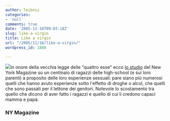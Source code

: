 ```yaml
---
author: leibniz
categories:
- 'null'
comments: true
date: '2005-11-18T09:03:18Z'
slug: like-a-virgin
title: Like a virgin
url: "/2005/11/18/like-a-virgin/"
wordpress_id: 1888

---
```

![](http://www.adorablekidsdressup.com/Cloud%20Nine%20Images/Doll%20Accessoires/Doll_Bed_18.jpg)In onore della vecchia legge delle "quattro esse" ecco [lo studio](http://www.newyorkmetro.com/lifestyle/sex/annual/2005/15078/) del New York Magazine su un centinaio di ragazzi delle high-school (e sui loro parenti) a proposito delle loro esperienze sessuali: pare siano più numerosi quelli che hanno avuto esperienze sotto l'effetto di droghe o alcol, che quelli che sono passati per il lettone dei genitori. Notevole lo scostamento tra quello che dicono di aver fatto i ragazzi e quello di cui li credono capaci mamma e papà.

### NY Magazine
